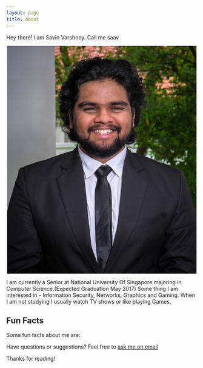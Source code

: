 ```yaml
---
layout: page
title: About
---
```


<p class="message">
  Hey there! I am Savin Varshney. Call me saav
</p>

<center><img src="/public/Savin.jpg" height = "600" width="500" alt="Savin Varshney" align="middle"></center>

I am currently a Senior at National University Of Singapore majoring in Computer Science.(Expected Graduation May 2017)
Some thing I am interested in - Information Security, Networks, Graphics and Gaming.
When I am not studying I usually watch TV shows or like playing Games.


## Fun Facts

Some fun facts about me are:


Have questions or suggestions? Feel free to [ask me on email](mailto:savin.varshney@gmail.com)

Thanks for reading!
